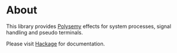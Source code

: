 # About

This library provides [Polysemy] effects for system processes, signal handling and pseudo terminals.

Please visit [Hackage] for documentation.

[Polysemy]: https://hackage.haskell.org/package/polysemy
[Hackage]: https://hackage.haskell.org/package/polysemy-process/docs/Polysemy-Process.html
